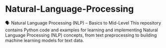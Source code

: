 # Natural-Language-Processing
🗣️ Natural Language Processing (NLP) – Basics to Mid-Level  This repository contains Python code and examples for learning and implementing Natural Language Processing (NLP) concepts, from text preprocessing to building machine learning models for text data. 
